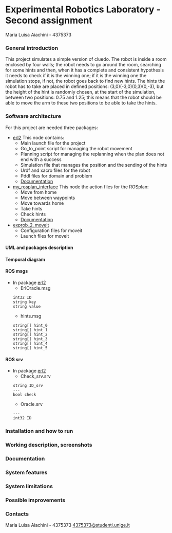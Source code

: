 # Experimental Robotics Laboratory - Second assignment
Maria Luisa Aiachini - 4375373

### General introduction
This project simulates a simple version of cluedo. The robot is inside a room enclosed by four walls; the robot needs to go around the room, searching for some hints and then, when it has a complete and consistent hypothesis it needs to check if it is the winning one; if it is the winning one the simulation stops, if not, the robot goes back to find new hints.
The hints the robot has to take are placed in defined positions: (3,0)(-3,0)(0,3)(0,-3), but the height of the hint is randomly chosen, at the start of the simulation, between two positions: 0.75 and 1.25; this means that the robot should be able to move the arm to these two positions to be able to take the hints.

### Software architecture
For this project are needed three packages:
- [erl2](https://github.com/Marilwoo/exprob_2/tree/master/erl2) This node contains:
	- Main launch file for the project
	- Go_to_point script for managing the robot movement
	- Planning script for managing the replanning when the plan does not end with a success
	- Simulation file that manages the position and the sending of the hints
	- Urdf and xacro files for the robot
	- Pddl files for domain and problem
	- [Documentation](https://github.com/Marilwoo/exprob_2/tree/master/erl2/docs/html)
- [my_rosplan_interface](https://github.com/Marilwoo/exprob_2/tree/master/my_rosplan_interface) This node the action files for the ROSplan:
	- Move from home
	- Move between waypoints
	- Move towards home
	- Take hints
	- Check hints
	- [Documentation](https://github.com/Marilwoo/exprob_2/tree/master/my_rosplan_interface/docs/html)
- [exprob_2_moveit](https://github.com/Marilwoo/exprob_2/tree/master/exprob_2_moveit)
	- Configuration files for moveit
	- Launch files for moveit
	
#### UML and packages description
#### Temporal diagram
#### ROS msgs
- In package [erl2](https://github.com/Marilwoo/exprob_2/tree/master/erl2)
	- ErlOracle.msg
	```
	int32 ID
	string key
	string value
	```
	- hints.msg
	```
	string[] hint_0
	string[] hint_1
	string[] hint_2
	string[] hint_3
	string[] hint_4
	string[] hint_5
	```
#### ROS srv
- In package [erl2](https://github.com/Marilwoo/exprob_2/tree/master/erl2)
	- Check_srv.srv
	```
	string ID_srv
	---
	bool check
	```
	- Oracle.srv
	```
	---
	int32 ID
	```

### Installation and how to run

### Working description, screenshots 

### Documentation

### System features

### System limitations

### Possible improvements

### Contacts
Maria Luisa Aiachini - 4375373
4375373@studenti.unige.it
